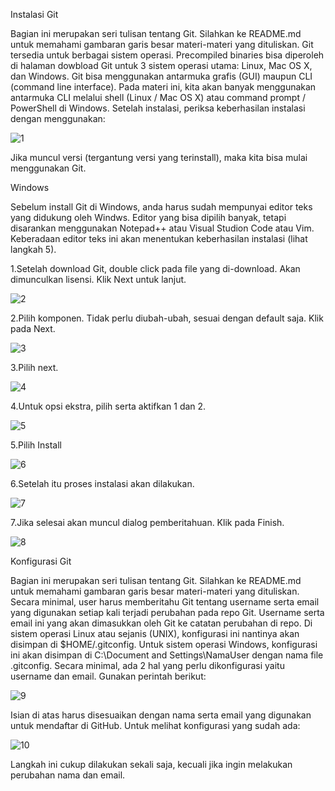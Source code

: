 Instalasi Git 

Bagian ini merupakan seri tulisan tentang Git. Silahkan ke README.md untuk memahami gambaran garis besar materi-materi yang dituliskan.
Git tersedia untuk berbagai sistem operasi. Precompiled binaries bisa diperoleh di halaman dowbload Git untuk 3 sistem operasi utama: Linux, Mac OS X, dan Windows. Git bisa menggunakan antarmuka grafis (GUI) maupun CLI (command line interface). Pada materi ini, kita akan banyak menggunakan antarmuka CLI melalui shell (Linux / Mac OS X) atau command prompt / PowerShell di Windows. Setelah instalasi, periksa keberhasilan instalasi dengan menggunakan:

![1](https://user-images.githubusercontent.com/99378514/155460971-777fb229-b7f3-4750-8d8b-5c6076f2814b.jpg)

Jika muncul versi (tergantung versi yang terinstall), maka kita bisa mulai menggunakan Git.


Windows

Sebelum install Git di Windows, anda harus sudah mempunyai editor teks yang didukung oleh Windws. Editor yang bisa dipilih banyak, tetapi disarankan menggunakan Notepad++ atau Visual Studion Code atau Vim. Keberadaan editor teks ini akan menentukan keberhasilan instalasi (lihat langkah 5).

1.Setelah download Git, double click pada file yang di-download. Akan dimunculkan lisensi. Klik Next untuk lanjut.

![2](https://user-images.githubusercontent.com/99378514/155463569-058c5932-5481-4f91-bcff-f83b6599d243.jpg)

2.Pilih komponen. Tidak perlu diubah-ubah, sesuai dengan default saja. Klik pada Next.

![3](https://user-images.githubusercontent.com/99378514/155463784-1d805a2e-ccb4-4414-881e-d6451763ca90.jpg)

3.Pilih next.

![4](https://user-images.githubusercontent.com/99378514/155463884-eb013980-f266-470b-956e-63da1e2af012.jpg)


4.Untuk opsi ekstra, pilih serta aktifkan 1 dan 2.

![5](https://user-images.githubusercontent.com/99378514/155464016-00e01061-e14a-486d-b39f-ff681d6432eb.jpg)


5.Pilih Install

![6](https://user-images.githubusercontent.com/99378514/155464156-b9b43b17-c645-41f8-8ede-19d94b554b5a.jpg)


6.Setelah itu proses instalasi akan dilakukan.

![7](https://user-images.githubusercontent.com/99378514/155464241-9636a0c4-9990-4e56-80cd-6e66c225ce59.jpg)


7.Jika selesai akan muncul dialog pemberitahuan. Klik pada Finish.

![8](https://user-images.githubusercontent.com/99378514/155464327-2dc7e8c7-3480-4303-8050-a2dd9fea773d.jpg)


Konfigurasi Git

Bagian ini merupakan seri tulisan tentang Git. Silahkan ke README.md untuk memahami gambaran garis besar materi-materi yang dituliskan.
Secara minimal, user harus memberitahu Git tentang username serta email yang digunakan setiap kali terjadi perubahan pada repo Git. Username serta email ini yang akan dimasukkan oleh Git ke catatan perubahan di repo. Di sistem operasi Linux atau sejanis (UNIX), konfigurasi ini nantinya akan disimpan di $HOME/.gitconfig. Untuk sistem operasi Windows, konfigurasi ini akan disimpan di C:\Document and Settings\NamaUser dengan nama file .gitconfig. Secara minimal, ada 2 hal yang perlu dikonfigurasi yaitu username dan email. Gunakan perintah berikut:

![9](https://user-images.githubusercontent.com/99378514/155464565-68c7e87d-18f9-4952-b74e-3956b41f3102.jpg)

Isian di atas harus disesuaikan dengan nama serta email yang digunakan untuk mendaftar di GitHub. Untuk melihat konfigurasi yang sudah ada:

![10](https://user-images.githubusercontent.com/99378514/155464619-32dbe558-c092-4684-8b47-c06fe45cdd2b.jpg)

Langkah ini cukup dilakukan sekali saja, kecuali jika ingin melakukan perubahan nama dan email.
